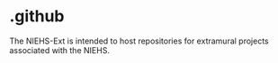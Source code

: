# .github

The NIEHS-Ext is intended to host repositories for extramural projects associated with the NIEHS.
